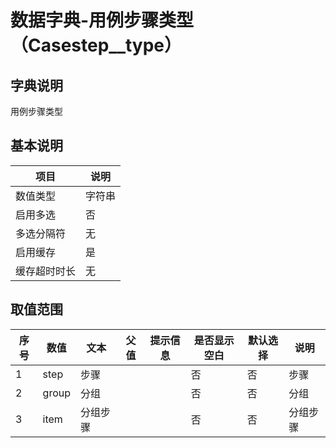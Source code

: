 # 数据字典-用例步骤类型（Casestep__type）
## 字典说明
用例步骤类型

## 基本说明
| 项目 | 说明 |
| ---- | ---- |
| 数值类型 | 字符串 |
| 启用多选 | 否 |
| 多选分隔符 | 无 |
| 启用缓存 | 是 |
| 缓存超时时长 | 无 |

## 取值范围
| 序号 | 数值 | 文本 | 父值 | 提示信息 | 是否显示空白 | 默认选择 | 说明 |
| ---- | ---- | ---- | ---- | ---- | ---- | ---- | ---- |
| 1 | step | 步骤 |  |  | 否 | 否 | 步骤 |
| 2 | group | 分组 |  |  | 否 | 否 | 分组 |
| 3 | item | 分组步骤 |  |  | 否 | 否 | 分组步骤 |

